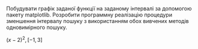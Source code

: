 Побудувати графік заданої функції на заданому інтервалі за допомогою пакету matplotlib. Розробити программну реалізацію процедури зменшення інтервалу пошуку з використанням обох вивчених методів одновимірного пошуку.

$(x-2)^2, [-1,3]$
